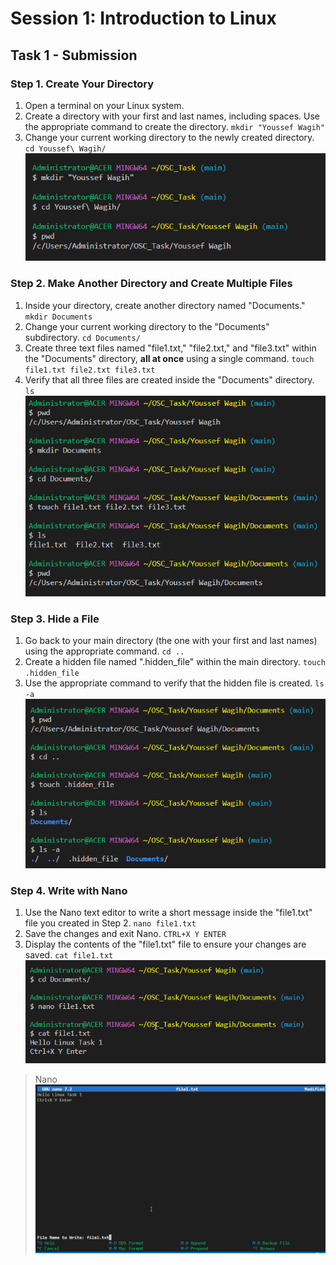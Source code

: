 # Session 1: Introduction to Linux

## Task 1 - Submission

### Step 1. Create Your Directory

1. Open a terminal on your Linux system.
2. Create a directory with your first and last names, including spaces. Use the appropriate command to create the directory. ``` mkdir "Youssef Wagih" ```
3. Change your current working directory to the newly created directory. ``` cd Youssef\ Wagih/ ```
![Step 1 image](Session1_Step1.png)

### Step 2. Make Another Directory and Create Multiple Files

1. Inside your directory, create another directory named "Documents." ``` mkdir Documents ```
2. Change your current working directory to the "Documents" subdirectory. ``` cd Documents/ ```
3. Create three text files named "file1.txt," "file2.txt," and "file3.txt" within the "Documents" directory, **all at once** using a single command. ``` touch file1.txt file2.txt file3.txt ```
4. Verify that all three files are created inside the "Documents" directory. ``` ls ```
 ![Step 2 image](Session1_Step2.png)



### Step 3. Hide a File

1. Go back to your main directory (the one with your first and last names) using the appropriate command. ``` cd .. ```
2. Create a hidden file named ".hidden_file" within the main directory. ``` touch .hidden_file ```
3. Use the appropriate command to verify that the hidden file is created. ``` ls -a ```
![Step 3 image](Session1_Step3.png)

### Step 4. Write with Nano

1. Use the Nano text editor to write a short message inside the "file1.txt" file you created in Step 2. ``` nano file1.txt ```
2. Save the changes and exit Nano. ``` CTRL+X Y ENTER ```
3. Display the contents of the "file1.txt" file to ensure your changes are saved. ``` cat file1.txt ```
   ![Step 4 nano image](Session1_Step4.png)
  >Nano ![Step 4 image](Session1_Step4_nano.png)
